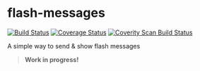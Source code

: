 flash-messages
==============
[![Build Status](https://travis-ci.org/jeslopalo/flash-messages.svg?branch=coverity_scan)](https://travis-ci.org/jeslopalo/flash-messages)
[![Coverage Status](https://coveralls.io/repos/jeslopalo/flash-messages/badge.png?branch=coverity_scan)](https://coveralls.io/r/jeslopalo/flash-messages?branch=coverity_scan)
[![Coverity Scan Build Status](https://scan.coverity.com/projects/2142/badge.svg?branch=coverity_scan)](https://scan.coverity.com/projects/2142?branch=coverity_scan)

A simple way to send &amp; show flash messages

> **Work in progress!**
